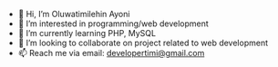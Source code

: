 - 👋 Hi, I’m Oluwatimilehin Ayoni
- 👀 I’m interested in programming/web development
- 🌱 I’m currently learning PHP, MySQL
- 💞️ I’m looking to collaborate on project related to web development
- 📫 Reach me via email: developertimi@gmail.com

<!---
developertimi/developertimi is a ✨ special ✨ repository because its `README.md` (this file) appears on your GitHub profile.
You can click the Preview link to take a look at your changes.
--->
